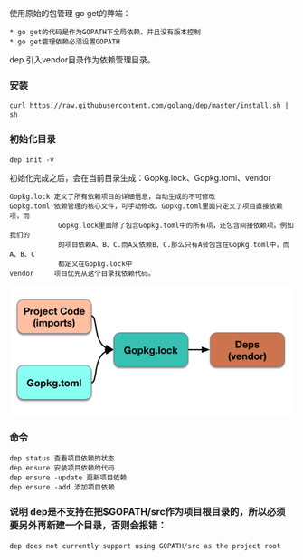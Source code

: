 使用原始的包管理 go get的弊端：

    * go get的代码是作为GOPATH下全局依赖，并且没有版本控制
    * go get管理依赖必须设置GOPATH
    
dep 
    引入vendor目录作为依赖管理目录。
    
    
### 安装
    
    curl https://raw.githubusercontent.com/golang/dep/master/install.sh | sh
    
### 初始化目录

    dep init -v
    
初始化完成之后，会在当前目录生成：Gopkg.lock、Gopkg.toml、vendor

    Gopkg.lock 定义了所有依赖项目的详细信息，自动生成的不可修改
    Gopkg.toml 依赖管理的核心文件，可手动修改。Gopkg.toml里面只定义了项目直接依赖项，而
                Gopkg.lock里面除了包含Gopkg.toml中的所有项，还包含间接依赖项。例如我们的
                的项目依赖A、B、C.而A又依赖B、C.那么只有A会包含在Gopkg.toml中，而A、B、C
                都定义在Gopkg.lock中
    vendor     项目优先从这个目录找依赖代码。
    
![Alt text](WX20191226-122258.png)
    
### 命令

    dep status 查看项目依赖的状态
    dep ensure 安装项目依赖的代码
    dep ensure -update 更新项目依赖
    dep ensure -add 添加项目依赖


### 说明 dep是不支持在把$GOPATH/src作为项目根目录的，所以必须要另外再新建一个目录，否则会报错：
    
    dep does not currently support using GOPATH/src as the project root
